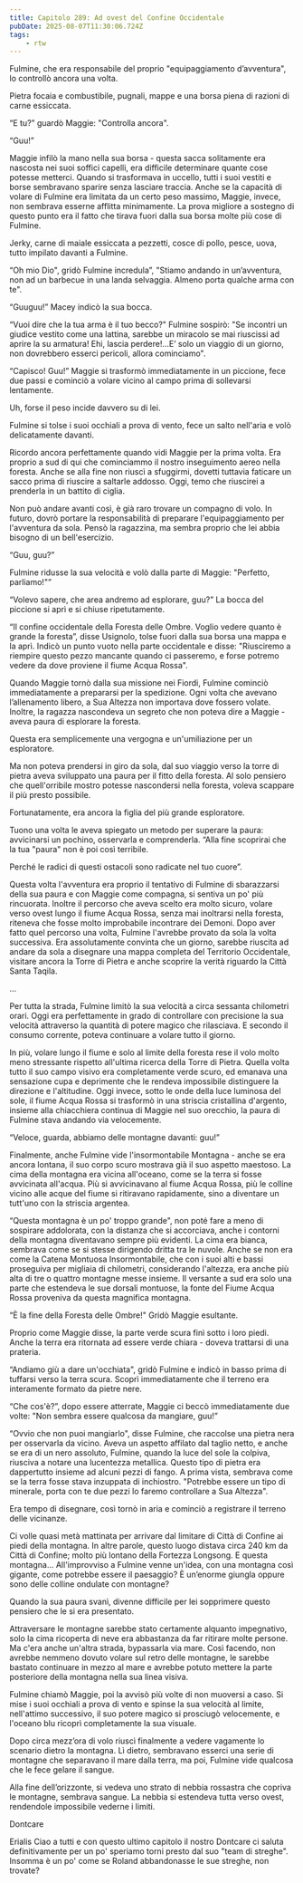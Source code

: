 ```yaml
---
title: Capitolo 289: Ad ovest del Confine Occidentale
pubDate: 2025-08-07T11:30:06.724Z
tags:
    - rtw
---
```





Fulmine, che era responsabile del proprio "equipaggiamento d’avventura", lo controllò ancora una volta.


Pietra focaia e combustibile, pugnali, mappe e una borsa piena di razioni di carne essiccata.


“E tu?” guardò Maggie: "Controlla ancora".


“Guu!”


Maggie infilò la mano nella sua borsa - questa sacca solitamente era nascosta nei suoi soffici capelli, era difficile determinare quante cose potesse metterci. Quando si trasformava in uccello, tutti i suoi vestiti e borse sembravano sparire senza lasciare traccia. Anche se la capacità di volare di Fulmine era limitata da un certo peso massimo, Maggie, invece, non sembrava esserne afflitta minimamente. La prova migliore a sostegno di questo punto era il fatto che tirava fuori dalla sua borsa molte più cose di Fulmine.


Jerky, carne di maiale essiccata a pezzetti, cosce di pollo, pesce, uova, tutto impilato davanti a Fulmine.


“Oh mio Dio", gridò Fulmine incredula”, "Stiamo andando in un’avventura, non ad un barbecue in una landa selvaggia. Almeno porta qualche arma con te".


“Guuguu!” Macey indicò la sua bocca.


“Vuoi dire che la tua arma è il tuo becco?" Fulmine sospirò: "Se incontri un giudice vestito come una lattina, sarebbe un miracolo se mai riuscissi ad aprire la su armatura! Ehi, lascia perdere!...E’ solo un viaggio di un giorno, non dovrebbero esserci pericoli, allora cominciamo".


“Capisco! Guu!” Maggie si trasformò immediatamente in un piccione, fece due passi e cominciò a volare vicino al campo prima di sollevarsi lentamente.


Uh, forse il peso incide davvero su di lei.


Fulmine si tolse i suoi occhiali a prova di vento, fece un salto nell'aria e volò delicatamente davanti.


Ricordo ancora perfettamente quando vidi Maggie per la prima volta. Era proprio a sud di qui che cominciammo il nostro inseguimento aereo nella foresta. Anche se alla fine non riuscì a sfuggirmi, dovetti tuttavia faticare un sacco prima di riuscire a saltarle addosso. Oggi, temo che riuscirei a prenderla in un battito di ciglia.


Non può andare avanti così, è già raro trovare un compagno di volo. In futuro, dovrò portare la responsabilità di preparare l'equipaggiamento per l'avventura da sola. Pensò la ragazzina, ma sembra proprio che lei abbia bisogno di un bell'esercizio.


“Guu, guu?”


Fulmine ridusse la sua velocità e volò dalla parte di Maggie: "Perfetto, parliamo!"”


“Volevo sapere, che area andremo ad esplorare, guu?” La bocca del piccione si aprì e si chiuse ripetutamente.


“Il confine occidentale della Foresta delle Ombre. Voglio vedere quanto è grande la foresta”, disse Usignolo, tolse fuori dalla sua borsa una mappa e la aprì. Indicò un punto vuoto nella parte occidentale e disse: "Riusciremo a riempire questo pezzo mancante quando ci passeremo, e forse potremo vedere da dove proviene il fiume Acqua Rossa".


Quando Maggie tornò dalla sua missione nei Fiordi, Fulmine cominciò immediatamente a prepararsi per la spedizione. Ogni volta che avevano l’allenamento libero, a Sua Altezza non importava dove fossero volate. Inoltre, la ragazza nascondeva un segreto che non poteva dire a Maggie - aveva paura di esplorare la foresta.


Questa era semplicemente una vergogna e un'umiliazione per un esploratore.


Ma non poteva prendersi in giro da sola, dal suo viaggio verso la torre di pietra aveva sviluppato una paura per il fitto della foresta. Al solo pensiero che quell'orribile mostro potesse nascondersi nella foresta, voleva scappare il più presto possibile.


Fortunatamente, era ancora la figlia del più grande esploratore.


Tuono una volta le aveva spiegato un metodo per superare la paura: avvicinarsi un pochino, osservarla e comprenderla. “Alla fine scoprirai che la tua "paura" non è poi così terribile.


Perché le radici di questi ostacoli sono radicate nel tuo cuore”.


Questa volta l'avventura era proprio il tentativo di Fulmine di sbarazzarsi della sua paura e con Maggie come compagna, si sentiva un po' più rincuorata. Inoltre il percorso che aveva scelto era molto sicuro, volare verso ovest lungo il fiume Acqua Rossa, senza mai inoltrarsi nella foresta, riteneva che fosse molto improbabile incontrare dei Demoni. Dopo aver fatto quel percorso una volta, Fulmine l'avrebbe provato da sola la volta successiva. Era assolutamente convinta che un giorno, sarebbe riuscita ad andare da sola a disegnare una mappa completa del Territorio Occidentale, visitare ancora la Torre di Pietra e anche scoprire la verità riguardo la Città Santa Taqila.


...


Per tutta la strada, Fulmine limitò la sua velocità a circa sessanta chilometri orari. Oggi era perfettamente in grado di controllare con precisione la sua velocità attraverso la quantità di potere magico che rilasciava. E secondo il consumo corrente, poteva continuare a volare tutto il giorno.






In più, volare lungo il fiume e solo al limite della foresta rese il volo molto meno stressante rispetto all'ultima ricerca della Torre di Pietra. Quella volta tutto il suo campo visivo era completamente verde scuro, ed emanava una sensazione cupa e deprimente che le rendeva impossibile distinguere la direzione e l'altitudine. Oggi invece, sotto le onde della luce luminosa del sole, il fiume Acqua Rossa si trasformò in una striscia cristallina d'argento, insieme alla chiacchiera continua di Maggie nel suo orecchio, la paura di Fulmine stava andando via velocemente.


“Veloce, guarda, abbiamo delle montagne davanti: guu!”


Finalmente, anche Fulmine vide l'insormontabile Montagna - anche se era ancora lontana, il suo corpo scuro mostrava già il suo aspetto maestoso. La cima della montagna era vicina all'oceano, come se la terra si fosse avvicinata all'acqua. Più si avvicinavano al fiume Acqua Rossa, più le colline vicino alle acque del fiume si ritiravano rapidamente, sino a diventare un tutt'uno con la striscia argentea.


“Questa montagna è un po' troppo grande", non poté fare a meno di sospirare addolorata, con la distanza che si accorciava, anche i contorni della montagna diventavano sempre più evidenti. La cima era bianca, sembrava come se si stesse dirigendo dritta tra le nuvole. Anche se non era come la Catena Montuosa Insormontabile, che con i suoi alti e bassi proseguiva per migliaia di chilometri, considerando l'altezza, era anche più alta di tre o quattro montagne messe insieme. Il versante a sud era solo una parte che estendeva le sue dorsali montuose, la fonte del Fiume Acqua Rossa proveniva da questa magnifica montagna.


“È la fine della Foresta delle Ombre!" Gridò Maggie esultante.


Proprio come Maggie disse, la parte verde scura finì sotto i loro piedi. Anche la terra era ritornata ad essere verde chiara - doveva trattarsi di una prateria.


“Andiamo giù a dare un'occhiata", gridò Fulmine e indicò in basso prima di tuffarsi verso la terra scura. Scoprì immediatamente che il terreno era interamente formato da pietre nere.


“Che cos'è?”, dopo essere atterrate, Maggie ci beccò immediatamente due volte: "Non sembra essere qualcosa da mangiare, guu!”


“Ovvio che non puoi mangiarlo", disse Fulmine, che raccolse una pietra nera per osservarla da vicino. Aveva un  aspetto affilato dal taglio netto, e anche se era di un nero assoluto, Fulmine, quando la luce del sole la colpiva, riusciva a notare una lucentezza metallica. Questo tipo di pietra era dappertutto insieme ad alcuni pezzi di fango. A prima vista, sembrava come se la terra fosse stava inzuppata di inchiostro. "Potrebbe essere un tipo di minerale, porta con te due pezzi lo faremo controllare a Sua Altezza".


Era tempo di disegnare, così tornò in aria e cominciò a registrare il terreno delle vicinanze.


Ci volle quasi metà mattinata per arrivare dal limitare di Città di Confine ai piedi della montagna. In altre parole, questo luogo distava circa 240 km da Città di Confine; molto più lontano della Fortezza Longsong. E questa montagna... All'improvviso a Fulmine venne un'idea, con una montagna così gigante, come potrebbe essere il paesaggio? È un’enorme giungla oppure sono delle colline ondulate con montagne?


Quando la sua paura svanì, divenne difficile per lei sopprimere questo pensiero che le si era presentato.






Attraversare le montagne sarebbe stato certamente alquanto impegnativo, solo la cima ricoperta di neve era abbastanza da far ritirare molte persone. Ma c'era anche un'altra strada, bypassarla via mare. Così facendo, non avrebbe nemmeno dovuto volare sul retro delle montagne, le sarebbe bastato continuare in mezzo al mare e avrebbe potuto mettere la parte posteriore della montagna nella sua linea visiva.


Fulmine chiamò Maggie, poi la avvisò più volte di non muoversi a caso. Si mise i suoi occhiali a prova di vento e spinse la sua velocità al limite, nell'attimo successivo, il suo potere magico si prosciugò velocemente, e l'oceano blu ricoprì completamente la sua visuale.


Dopo circa mezz’ora di volo riuscì finalmente a vedere vagamente lo scenario dietro la montagna. Lì dietro, sembravano esserci una serie di montagne che separavano il mare dalla terra, ma poi, Fulmine vide qualcosa che le fece gelare il sangue.


Alla fine dell’orizzonte, si vedeva uno strato di nebbia rossastra che copriva le montagne, sembrava sangue. La nebbia si estendeva tutta verso ovest, rendendole impossibile vederne i limiti.






Dontcare


Erialis Ciao a tutti e con questo ultimo capitolo il nostro Dontcare ci saluta definitivamente per un po' speriamo torni presto dal suo "team di streghe". Insomma è un po' come se Roland abbandonasse le sue streghe, non trovate?
                                


                                



